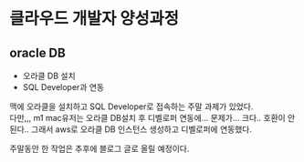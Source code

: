# 클라우드 개발자 양성과정

## oracle DB
* 오라클 DB 설치
* SQL Developer과 연동

맥에 오라클을 설치하고 SQL Developer로 접속하는 주말 과제가 있었다.   
다만,,, m1 mac유저는 오라클 DB설치 후 디벨로퍼 연동에... 문제가... 크다.. 호환이 안된다..
그래서 aws로 오라클 DB 인스턴스 생성하고 디벨로퍼에 연동했다.

주말동안 한 작업은 추후에 블로그 글로 올릴 예정이다.
